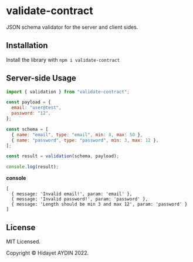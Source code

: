# validate-contract

JSON schema validator for the server and client sides.

## Installation

Install the library with `npm i validate-contract`

## Server-side Usage

```js
import { validation } from "validate-contract";

const payload = {
  email: "user@test",
  password: "12",
};

const schema = [
  { name: "email", type: "email", min: 8, max: 50 },
  { name: "password", type: "password", min: 3, max: 12 },
];

const result = validation(schema, payload);

console.log(result);
```

**console**

```
[
  { message: 'Invalid email!', param: 'email' },
  { message: 'Invalid password!', param: 'password' },
  { message: 'Length should be min 3 and max 12', param: 'password' }
]
```

## License

MIT Licensed.

Copyright © Hidayet AYDIN 2022.
